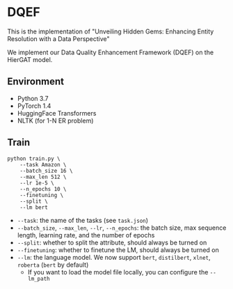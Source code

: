 # DQEF

This is the implementation of "Unveiling Hidden Gems: Enhancing Entity Resolution with a Data Perspective"

We implement our Data Quality Enhancement Framework (DQEF) on the HierGAT model.
## Environment

* Python 3.7
* PyTorch 1.4
* HuggingFace Transformers
* NLTK (for 1-N ER problem)

## Train

```
python train.py \ 
	--task Amazon \
	--batch_size 16 \
	--max_len 512 \
	--lr 1e-5 \
	--n_epochs 10 \
	--finetuning \
	--split \
	--lm bert
```

- `--task`: the name of the tasks (see `task.json`)
- `--batch_size`, `--max_len`, `--lr`, `--n_epochs`: the batch size, max sequence length, learning rate, and the number of epochs
- `--split`: whether to split the attribute, should always be turned on
- `--finetuning`: whether to finetune the LM, should always be turned on
- `--lm`: the language model. We now support `bert`, `distilbert`, `xlnet`, `roberta` (`bert` by default)
  - If you want to load the model file locally, you can configure the `--lm_path`
